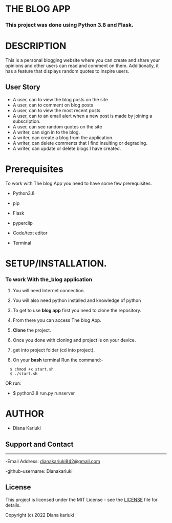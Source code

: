 # THE BLOG APP

### **This project was done using Python 3.8  and Flask.** 


# DESCRIPTION

 This is a personal blogging website where you can create and share your opinions and other users can read and comment on them. Additionally, it has a feature that displays random quotes to inspire users. 

## User Story

- A user, can to view the blog posts on the site
- A user, can to comment on blog posts
- A user, can to view the most recent posts
- A user, can to an email alert when a new post is made by joining a subscription.
- A user, can see random quotes on the site
- A writer, can sign in to the blog.
- A writer, can create a blog from the application.
- A writer, can delete comments that I find insulting or degrading.
- A writer, can update or delete blogs I have created.

# Prerequisites

To work with The blog App you need to have some few prerequisites.

- Python3.8

- pip

- Flask 

- pyperclip

- Code/text editor

- Terminal

# **SETUP/INSTALLATION.**

### **To work With the_blog application**

1. You will need Internet connection.

2. You will also need python installed and knowledge of python

3. To get to use **blog app** first you need to clone the repository. 



4. From there you can access The blog App.

5. **Clone** the project.

6. Once you done with cloning and project is on your device.

7. get into project folder (cd into project).

8. On your **bash** terminal Run the command:- 

```
  $ chmod +x start.sh
  $ ./start.sh
```
OR run: 
* $ python3.8 run.py runserver


# AUTHOR

* Diana Kariuki

## Support and Contact
---



-Email Address: dianakariuki842@gmail.com

-github-username: Dianakariuki

## License
This project is licensed under the MIT License - see the [LICENSE](LICENSE) file for details.

Copyright (c) 2022 Diana kariuki

